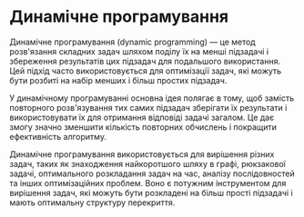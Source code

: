 # Динамічне програмування

Динамічне програмування (dynamic programming) — це метод розв'язання складних задач шляхом поділу їх на менші підзадачі і збереження результатів цих підзадач для подальшого використання. Цей підхід часто використовується для оптимізації задач, які можуть бути розбиті на набір менших і більш простих підзадач.

У динамічному програмуванні основна ідея полягає в тому, щоб замість повторного розв'язування тих самих підзадач зберігати їх результати і використовувати їх для отримання відповіді задачі загалом. Це дає змогу значно зменшити кількість повторних обчислень і покращити ефективність алгоритму.

Динамічне програмування використовується для вирішення різних задач, таких як знаходження найкоротшого шляху в графі, рюкзакової задачі, оптимального розкладання задач на час, аналізу послідовностей та інших оптимізаційних проблем. Воно є потужним інструментом для вирішення задач, які можуть бути розкладені на більш прості підзадачі і мають оптимальну структуру перекриття.

